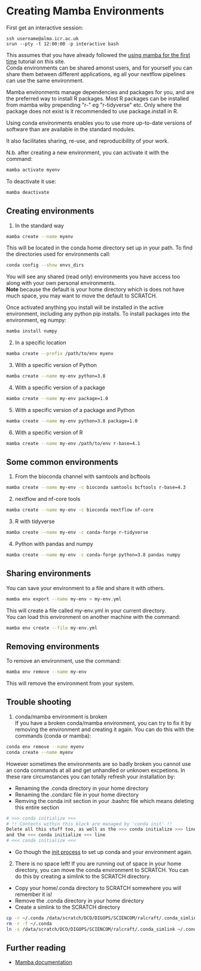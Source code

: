 # Creating Mamba Environments

First get an interactive session:
```
ssh username@alma.icr.ac.uk
srun --pty -t 12:00:00 -p interactive bash
```

This assumes that you have already followed the [using mamba for the first time](mamba-first.md) tutorial on this site.  
Conda environments can be shared amonst users, and for yourself you can share them between different applications, eg all your nextflow pipelines can use the same environment.

Mamba environments manage dependencies and packages for you, and are the preferred way to install R packages. 
Most R packages can be installed from mamba wiby prepending "r-" eg "r-tidyverse" etc. 
Only where the package does not exist is it recommended to use package.install in R.

Using conda environments enables you to use more up-to-date versions of software than are available in the standard modules.  

It also facilitates sharing, re-use, and reproducibility of your work.

N.b. after creating a new environment, you can activate it with the command:  
```bash
mamba activate myenv
```
To deactivate it use:  
```bash
mamba deactivate
```

## Creating environments

1. In the standard way  
```bash
mamba create --name myenv  
```
This will be located in the conda home directory set up in your path.  To find the directories used for environments call:  
```bash
conda config --show envs_dirs
```
You will see any shared (read only) environments you have access too along with your own personal environments.  
**Note** because the default is your home directory which is does not have much space, you may want to move the default to SCRATCH.  

Once activated anything you install will be installed in the active environment, including any python pip installs. 
To install packages into the environment, eg numpy:
```bash
mamba install numpy
```

2. In a specific location  

```bash
mamba create --prefix /path/to/env myenv
```

3. With a specific version of Python  

```bash
mamba create --name my-env python=3.8
```

4. With a specific version of a package  

```bash
mamba create --name my-env package=1.0
```

5.  With a specific version of a package and Python  

```bash
mamba create --name my-env python=3.8 package=1.0
```
6. With a specific version of R

```bash
mamba create --name my-env /path/to/env r-base=4.1
```

## Some common environments

1. From the bioconda channel with samtools and bcftools

```bash
mamba create --name my-env -c bioconda samtools bcftools r-base=4.3
```

2. nextflow and nf-core tools

```bash
mamba create --name my-env -c bioconda nextflow nf-core
```

3. R with tidyverse

```bash
mamba create --name my-env -c conda-forge r-tidyverse
```

4. Python with pandas and numpy

```bash
mamba create --name my-env -c conda-forge python=3.8 pandas numpy
```

## Sharing environments
You can save your environment to a file and share it with others.  
```bash
mamba env export --name my-env > my-env.yml
```
This will create a file called my-env.yml in your current directory.  
You can load this environment on another machine with the command:  
```bash
mamba env create --file my-env.yml
```

## Removing environments
To remove an environment, use the command:  
```bash
mamba env remove --name my-env
```
This will remove the environment from your system.  

## Trouble shooting  

1.  conda/mamba environment is broken  
If you have a broken conda/mamba environment, you can try to fix it by removing the environment and creating it again. You can do this with the commands (conda or mamba):
```bash
conda env remove --name myenv
conda create --name myenv
```

However sometimes the environments are so badly broken you cannot use an conda commands at all and get unhandled or unknown excpetions. 
In these rare circumstances you can totally refresh your installation by:
 - Renaming the .conda directory in your home directory
 - Renaming the .condarc file in your home directory
 - Remving the conda init section in your .bashrc file which means deleting this entire section
```bash
# >>> conda initialize >>>
# !! Contents within this block are managed by 'conda init' !!
Delete all this stuff too, as well as the >>> conda initialize >>> line
and the <<< conda initialize <<< line
# <<< conda initialize <<<
```
 - Go though the [init process](../first_steps.md) to set up conda and your environment again.

2. There is no space left!
If you are running out of space in your home directory, you can move the conda environment to SCRATCH. 
You can do this by creating a simlink to the SCRATCH directory.  
 - Copy your home/.conda directory to SCRATCH somewhere you will remember it is!
 - Remove the .conda directory in your home directory
  - Create a simlink to the SCRATCH directory
```bash
cp -r ~/.conda /data/scratch/DCO/DIGOPS/SCIENCOM/ralcraft/.conda_simlink
rm -r -f ~/.conda
ln -s /data/scratch/DCO/DIGOPS/SCIENCOM/ralcraft/.conda_simlink ~/.conda
```

## Further reading
- [Mamba documentation](https://mamba.readthedocs.io/en/latest/)







  

